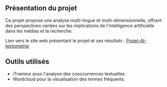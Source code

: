 ## Présentation du projet
Ce projet propose une analyse multi-lingue et multi-dimensionnelle, offrant des perspectives variées sur les implications de l'intelligence artificielle dans les médias et la recherche.  
  
Lien vers le site web présentant le projet et ses résultats : [Projet-AI-textometrie](https://zung6git6.github.io/AI_projet_PPE/)

## Outils utilisés
- iTrameur pour l'analyse des cooccurrences textuelles.
- Wordcloud pour la visualisation des termes fréquents.
